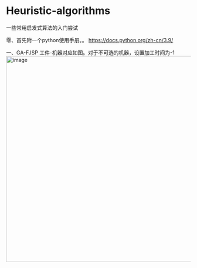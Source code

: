 # Heuristic-algorithms
一些常用启发式算法的入门尝试

零、首先附一个python使用手册。。
https://docs.python.org/zh-cn/3.9/

一、GA-FJSP
工件-机器对应如图。对于不可选的机器，设置加工时间为-1
<img width="563" alt="image" src="https://user-images.githubusercontent.com/72543040/230000604-4b49d3bf-e4ac-4c4b-b91f-583888995d5b.png">
